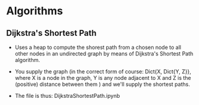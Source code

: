 # Algorithms

## Dijkstra's Shortest Path

- Uses a heap to compute the shorest path from a chosen node to all other nodes in an undirected graph by means of Dijkstra's Shortest Path algorithm. 

- You supply the graph (in the correct form of course: Dict{X, Dict{Y, Z}}, where X is a node in the graph, Y is any node adjacent to X and Z is the (positive) distance between them ) and we'll supply the shortest paths.

- The file is thus: DijkstraShortestPath.ipynb
